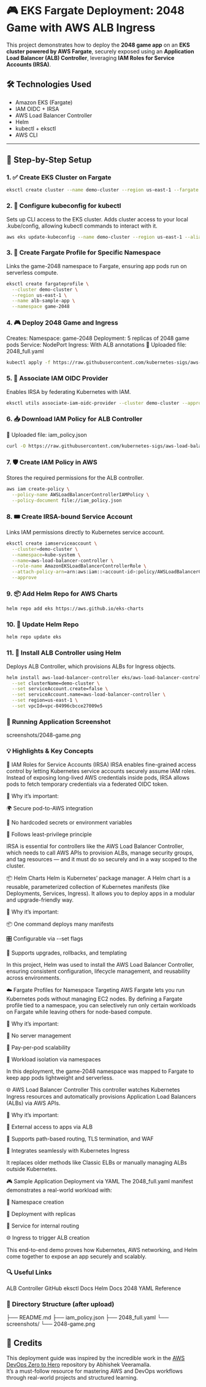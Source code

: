 # 🎮 EKS Fargate Deployment: 2048 Game with AWS ALB Ingress

This project demonstrates how to deploy the **2048 game app** on an **EKS cluster powered by AWS Fargate**, securely exposed using an **Application Load Balancer (ALB) Controller**, leveraging **IAM Roles for Service Accounts (IRSA)**.

## 🛠️ Technologies Used
- Amazon EKS (Fargate)
- IAM OIDC + IRSA
- AWS Load Balancer Controller
- Helm
- kubectl + eksctl
- AWS CLI

---

## 🔧 Step-by-Step Setup

### 1. ✅ Create EKS Cluster on Fargate
```bash
eksctl create cluster --name demo-cluster --region us-east-1 --fargate
```

### 2. 🔐 Configure kubeconfig for kubectl
Sets up CLI access to the EKS cluster. Adds cluster access to your local .kube/config, allowing kubectl commands to interact with it.
```bash
aws eks update-kubeconfig --name demo-cluster --region us-east-1 --alias demo-cluster
```

### 3. 📂 Create Fargate Profile for Specific Namespace
Links the game-2048 namespace to Fargate, ensuring app pods run on serverless compute.
```bash
eksctl create fargateprofile \
  --cluster demo-cluster \
  --region us-east-1 \
  --name alb-sample-app \
  --namespace game-2048
```

### 4. 🎮 Deploy 2048 Game and Ingress
Creates:
Namespace: game-2048
Deployment: 5 replicas of 2048 game pods
Service: NodePort
Ingress: With ALB annotations
📁 Uploaded file: 2048_full.yaml
```bash
kubectl apply -f https://raw.githubusercontent.com/kubernetes-sigs/aws-load-balancer-controller/v2.5.4/docs/examples/2048/2048_full.yaml
```

### 5. 🔐 Associate IAM OIDC Provider
Enables IRSA by federating Kubernetes with IAM.
```bash
eksctl utils associate-iam-oidc-provider --cluster demo-cluster --approve
```

### 6. 📥 Download IAM Policy for ALB Controller
📁 Uploaded file: iam_policy.json
```bash
curl -O https://raw.githubusercontent.com/kubernetes-sigs/aws-load-balancer-controller/v2.11.0/docs/install/iam_policy.json
```

### 7. 🛡️ Create IAM Policy in AWS
Stores the required permissions for the ALB controller.
```bash
aws iam create-policy \
  --policy-name AWSLoadBalancerControllerIAMPolicy \
  --policy-document file://iam_policy.json
```

### 8. 🎟️ Create IRSA-bound Service Account
Links IAM permissions directly to Kubernetes service account.
```bash
eksctl create iamserviceaccount \
  --cluster=demo-cluster \
  --namespace=kube-system \
  --name=aws-load-balancer-controller \
  --role-name AmazonEKSLoadBalancerControllerRole \
  --attach-policy-arn=arn:aws:iam::<account-id>:policy/AWSLoadBalancerControllerIAMPolicy \
  --approve
```

### 9. 📦 Add Helm Repo for AWS Charts 
```bash
helm repo add eks https://aws.github.io/eks-charts
```

### 10. 🔄 Update Helm Repo
```bash
helm repo update eks
``` 

### 11. 🚀 Install ALB Controller using Helm
Deploys ALB Controller, which provisions ALBs for Ingress objects.
```bash
helm install aws-load-balancer-controller eks/aws-load-balancer-controller -n kube-system \
  --set clusterName=demo-cluster \
  --set serviceAccount.create=false \
  --set serviceAccount.name=aws-load-balancer-controller \
  --set region=us-east-1 \
  --set vpcId=vpc-04996cbcce27009e5

```

### 📸 Running Application Screenshot
screenshots/2048-game.png


###  💡 Highlights & Key Concepts
🔐 IAM Roles for Service Accounts (IRSA)
IRSA enables fine-grained access control by letting Kubernetes service accounts securely assume IAM roles. Instead of exposing long-lived AWS credentials inside pods, IRSA allows pods to fetch temporary credentials via a federated OIDC token.

📌 Why it’s important:

🌍 Secure pod-to-AWS integration

🔐 No hardcoded secrets or environment variables

🧼 Follows least-privilege principle

IRSA is essential for controllers like the AWS Load Balancer Controller, which needs to call AWS APIs to provision ALBs, manage security groups, and tag resources — and it must do so securely and in a way scoped to the cluster.

📦 Helm Charts
Helm is Kubernetes’ package manager. A Helm chart is a reusable, parameterized collection of Kubernetes manifests (like Deployments, Services, Ingress). It allows you to deploy apps in a modular and upgrade-friendly way.

📌 Why it’s important:

📦 One command deploys many manifests

🎛️ Configurable via --set flags

🔁 Supports upgrades, rollbacks, and templating

In this project, Helm was used to install the AWS Load Balancer Controller, ensuring consistent configuration, lifecycle management, and reusability across environments.

☁️ Fargate Profiles for Namespace Targeting
AWS Fargate lets you run Kubernetes pods without managing EC2 nodes. By defining a Fargate profile tied to a namespace, you can selectively run only certain workloads on Fargate while leaving others for node-based compute.

📌 Why it’s important:

🚫 No server management

🔄 Pay-per-pod scalability

🧱 Workload isolation via namespaces

In this deployment, the game-2048 namespace was mapped to Fargate to keep app pods lightweight and serverless.

🌐 AWS Load Balancer Controller
This controller watches Kubernetes Ingress resources and automatically provisions Application Load Balancers (ALBs) via AWS APIs.

📌 Why it’s important:

🚪 External access to apps via ALB

📶 Supports path-based routing, TLS termination, and WAF

🔧 Integrates seamlessly with Kubernetes Ingress

It replaces older methods like Classic ELBs or manually managing ALBs outside Kubernetes.

🎮 Sample Application Deployment via YAML
The 2048_full.yaml manifest demonstrates a real-world workload with:

🧱 Namespace creation

🚀 Deployment with replicas

📡 Service for internal routing

🌐 Ingress to trigger ALB creation

This end-to-end demo proves how Kubernetes, AWS networking, and Helm come together to expose an app securely and scalably.

### 🔍 Useful Links
ALB Controller GitHub
eksctl Docs
Helm Docs
2048 YAML Reference

### 📂 Directory Structure (after upload)

├── README.md
├── iam_policy.json
├── 2048_full.yaml
└── screenshots/
    └── 2048-game.png

## 🙌 Credits

This deployment guide was inspired by the incredible work in the [AWS DevOps Zero to Hero](https://github.com/iam-veeramalla/aws-devops-zero-to-hero) repository by Abhishek Veeramalla.  
It’s a must-follow resource for mastering AWS and DevOps workflows through real-world projects and structured learning.

